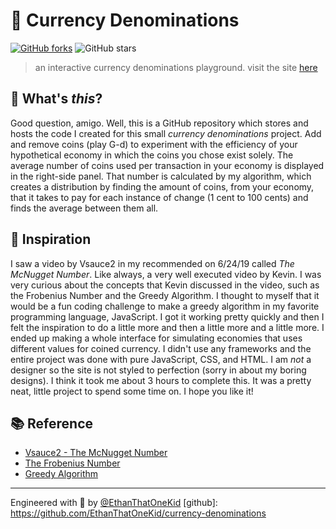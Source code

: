 # 🤑 Currency Denominations

[![GitHub forks](https://img.shields.io/github/forks/EthanThatOneKid/currency-denominations.svg?style=social&label=Fork)](https://github.com/EthanThatOneKid/currency-denominations/fork)
![GitHub stars](https://img.shields.io/github/forks/EthanThatOneKid/currency-denominations.svg?style=social&label=Star)

> an interactive currency denominations playground. visit the site [here](https://ethanthatonekid.github.io/currency-denominations/)

## 🙋‍ What's *this*?
Good question, amigo. Well, this is a GitHub repository which stores and hosts the code I created for this small *currency denominations* project. Add and remove coins (play G-d) to experiment with the efficiency of your hypothetical economy in which the coins you chose exist solely. The average number of coins used per transaction in your economy is displayed in the right-side panel. That number is calculated by my algorithm, which creates a distribution by finding the amount of coins, from your economy, that it takes to pay for each instance of change (1 cent to 100 cents) and finds the average between them all.

## 🤩 Inspiration
I saw a video by Vsauce2 in my recommended on 6/24/19 called *The McNugget Number*. Like always, a very well executed video by Kevin. I was very curious about the concepts that Kevin discussed in the video, such as the Frobenius Number and the Greedy Algorithm. I thought to myself that it would be a fun coding challenge to make a greedy algorithm in my favorite programming language, JavaScript. I got it working pretty quickly and then I felt the inspiration to do a little more and then a little more and a little more. I ended up making a whole interface for simulating economies that uses different values for coined currency. I didn't use any frameworks and the entire project was done with pure JavaScript, CSS, and HTML. I am *not* a designer so the site is not styled to perfection (sorry in about my boring designs). I think it took me about 3 hours to complete this. It was a pretty neat, little project to spend some time on. I hope you like it!

## 📚 Reference
* [Vsauce2 - The McNugget Number](https://www.youtube.com/watch?v=FJtaaM7Txys)
* [The Frobenius Number](https://en.wikipedia.org/wiki/Frobenius_number)
* [Greedy Algorithm](https://en.wikipedia.org/wiki/Greedy_algorithm)

---

Engineered with 💖 by [@EthanThatOneKid](https://github.com/EthanThatOneKid)
[github]: https://github.com/EthanThatOneKid/currency-denominations
